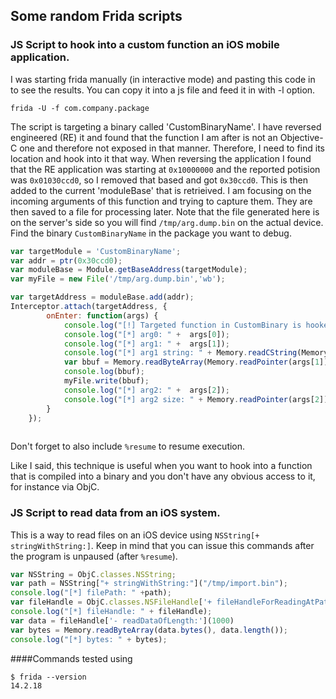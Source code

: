 ## Some random Frida scripts 

### JS Script to hook into a custom function an iOS mobile application.  

I was starting frida manually (in interactive mode) and pasting this code in to see the results. You can copy it into a js file and feed it in with -l option.

```
frida -U -f com.company.package 
```

The script is targeting a binary called 'CustomBinaryName'. I have reversed engineered (RE) it and found that the function I am after is not an Objective-C one and therefore not exposed in that manner. Therefore, I need to find its location and hook into it that way. When reversing the application I found that the RE application was starting at `0x10000000` and the reported potision was `0x01030ccd0`, so I removed that based and got `0x30ccd0`. This is then added to the current 'moduleBase' that is retrieived. I am focusing on the incoming arguments of this function and trying to capture them. They are then saved to a file for processing later. Note that the file generated here is on the server's side so you will find `/tmp/arg.dump.bin` on the actual device. Find the binary `CustomBinaryName` in the package you want to debug. 


```js
var targetModule = 'CustomBinaryName';var addr = ptr(0x30ccd0);var moduleBase = Module.getBaseAddress(targetModule);var myFile = new File('/tmp/arg.dump.bin','wb');var targetAddress = moduleBase.add(addr);Interceptor.attach(targetAddress, {        onEnter: function(args) {            console.log("[!] Targeted function in CustomBinary is hooked at " + targetAddress);            console.log("[*] arg0: " +  args[0]);            console.log("[*] arg1: " +  args[1]);            console.log("[*] arg1 string: " + Memory.readCString(Memory.readPointer(args[1])));            var bbuf = Memory.readByteArray(Memory.readPointer(args[1]), 100);            console.log(bbuf);            myFile.write(bbuf);            console.log("[*] arg2: " +  args[2]);            console.log("[*] arg2 size: " + Memory.readPointer(args[2]).toInt32() );        }    });
    
```

Don't forget to also include `%resume` to resume execution. 

Like I said, this technique is useful when you want to hook into a function that is compiled into a binary and you don't have any obvious access to it, for instance via ObjC.

### JS Script to read data from an iOS system.  

This is a way to read files on an iOS device using `NSString[+ stringWithString:]`. Keep in mind that you can issue this commands after the program is unpaused (after `%resume`). 

```js
var NSString = ObjC.classes.NSString;
var path = NSString["+ stringWithString:"]("/tmp/import.bin");
console.log("[*] filePath: " +path);
var fileHandle = ObjC.classes.NSFileHandle['+ fileHandleForReadingAtPath:'](path);
console.log("[*] fileHandle: " + fileHandle);
var data = fileHandle['- readDataOfLength:'](1000)
var bytes = Memory.readByteArray(data.bytes(), data.length());
console.log("[*] bytes: " + bytes);
```

####Commands tested using 

```
$ frida --version
14.2.18
```
